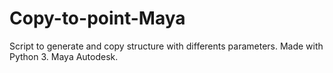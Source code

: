 # Copy-to-point-Maya
Script to generate and copy structure with differents parameters. Made with Python 3. Maya Autodesk.
